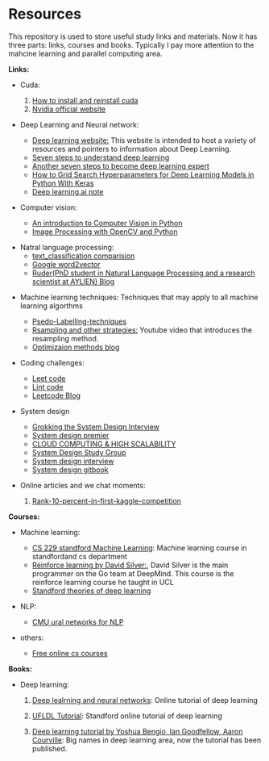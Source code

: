 # Resources

This repository is used to store useful study links and materials. Now it has three parts: links, courses and books. Typically I pay more attention to the mahcine learning and parallel computing area.

**Links:**

- Cuda:

  1) [How to install and reinstall cuda](http://www.cnblogs.com/mayi2010/p/5604586.html)
  2) [Nvidia official website](http://www.nvidia.com/page/home.html)
  
- Deep Learning and Neural network:
  - [Deep learning website:](http://deeplearning.net/) This website is intended to host a variety of resources and pointers to information about Deep Learning. 
  - [Seven steps to understand deep learning](http://www.kdnuggets.com/2016/01/seven-steps-deep-learning.html)
  - [Another seven steps to become deep learning expert](https://www.linkedin.com/pulse/7-steps-becoming-deep-learning-expert-ankit-agarwal)
  - [How to Grid Search Hyperparameters for Deep Learning Models in Python With Keras](https://machinelearningmastery.com/grid-search-hyperparameters-deep-learning-models-python-keras/)
  - [Deep learning.ai note](http://www.ai-start.com/dl2017/)

- Computer vision:
  * [An introduction to Computer Vision in Python](https://alexlouden.com/posts/2016-computer-vision-on-strawberries.html)
  * [Image Processing with OpenCV and Python](http://funcvis.org/blog/?p=44)
 
* Natral language processing:
  * [text_classification comparision](https://github.com/brightmart/text_classification)
  * [Google word2vector](https://code.google.com/archive/p/word2vec/)
  * [Ruder(PhD student in Natural Language Processing and a research scientist at AYLIEN) Blog](http://ruder.io/optimizing-gradient-descent/)

- Machine learning techniques: Techniques that may apply to all machine learning algorthms
  * [Psedo-Labelling-techniques](https://www.analyticsvidhya.com/blog/2017/09/pseudo-labelling-semi-supervised-learning-technique/)
  * [Rsampling and other strategies:](https://www.youtube.com/watch?v=-Z1PaqYKC1w&t=299s) Youtube video that introduces the resampling method.
  * [Optimizaion methods blog](http://ruder.io/optimizing-gradient-descent/)
  

- Coding challenges:
  * [Leet code](https://leetcode.com)
  * [Lint code](https://www.lintcode.com)
  * [Leetcode Blog](http://www.cnblogs.com/grandyang/p/4606334.html)
  
- System design
  * [Grokking the System Design Interview](https://www.educative.io/collection/5668639101419520/5649050225344512)
  * [System design premier](https://github.com/donnemartin/system-design-primer)
  * [CLOUD COMPUTING & HIGH SCALABILITY](http://www.wayne.ink/2018/03/20/Distributed-System/System-Design/)
  * [System Design Study Group](http://systemdesigns.blogspot.com/2015/11/0.html)
  * [System design interview](https://github.com/checkcheckzz/system-design-interview)
  * [System design gitbook](https://soulmachine.gitbooks.io/system-design/content/cn/task-scheduler.html?q=)

  
- Online articles and we chat moments:
  1) [Rank-10-percent-in-first-kaggle-competition](https://dnc1994.com/2016/04/rank-10-percent-in-first-kaggle-competition/)

**Courses:**
- Machine learning:   

    * [CS 229 standford Machine Learning](http://cs229.stanford.edu/): Machine learning course in standfordand cs department
    * [Reinforce learning by David Silver:](http://http://www0.cs.ucl.ac.uk/staff/d.silver/web/Teaching.html), David Silver is the main programmer on the Go team at DeepMind. This course is the reinforce learning course he taught in UCL 
    * [Standford theories of deep learning](https://www.researchgate.net/project/Theories-of-Deep-Learning)

- NLP:
    * [CMU ural networks for NLP](http://phontron.com/class/nn4nlp2017/)
    
- others: 
  * [Free online cs courses](https://github.com/prakhar1989/awesome-courses)

**Books:**
 - Deep learning:
   1) [Deep lealrning and neural networks](http://neuralnetworksanddeeplearning.com/): Online tutorial of deep learning
   
   2) [UFLDL Tutorial](http://deeplearning.stanford.edu/wiki/index.php/UFLDL_Tutorial): Standford online tutorial of deep learning
   
   3) [Deep learning tutorial by Yoshua Bengio, Ian Goodfellow, Aaron Courville](http://deeplearning.net/reading-list/tutorials/): Big names in deep learning area, now the tutorial has been published.
